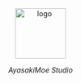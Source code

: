 <div align="center">
  <img height="100px" alt="logo" src="https://cdn.lolicon.team/i/img/svg/logo.ico"/>
  <p><em>AyasakiMoe Studio</em></p>
</div>





